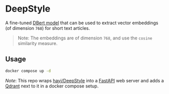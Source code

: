 # DeepStyle

A fine-tuned [DBert model](https://aclanthology.org/2020.wnut-1.30.pdf) that can be used to extract vector embeddings (of dimension `768`) for short text articles.

> Note: The embeddings are of dimension `768`, and use the `cosine` similarity measure.

## Usage

```sh
docker compose up -d
```

*Note*: This repo wraps [hayj/DeepStyle](https://github.com/hayj/DeepStyle) into a [FastAPI](https://fastapi.tiangolo.com/) web server and adds a [Qdrant](https://qdrant.tech/) next to it in a docker compose setup.

